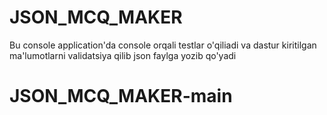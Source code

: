 # JSON_MCQ_MAKER
Bu console application'da console orqali testlar o'qiliadi va dastur kiritilgan ma'lumotlarni validatsiya qilib json faylga yozib qo'yadi


# JSON_MCQ_MAKER-main
